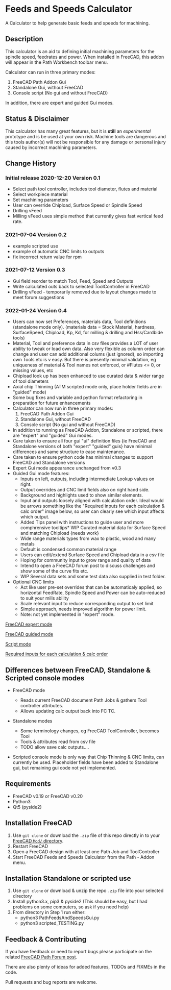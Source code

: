 # Feeds and Speeds Calculator
A Calculator to help generate basic feeds and speeds for machining.

## Description
This calculator is an aid to defining initial machining parameters
for the spindle speed, feedrates and power.
When installed in FreeCAD, this addon will appear in the Path Workbench toolbar menu.

Calculator can run in three primary modes:
1. FreeCAD Path Addon Gui
2. Standalone Gui, without FreeCAD
3. Console script (No gui and without FreeCAD)

In addition, there are expert and guided Gui modes.

## Status & Disclaimer
This calculator has many great features, but it is
**still** an *experimental* prototype and is be used at your own risk.
Machine tools are dangerous and this tools author(s) will not be responsible
for any damage or personal injury caused by incorrect machining parameters.

## Change History
### Initial release 2020-12-20 Version 0.1
* Select path tool controller, includes tool diameter, flutes and material
* Select workpiece material
* Set machining parameters
* User can override Chipload, Surface Speed or Spindle Speed
* Drilling vFeed
* Milling vFeed uses simple method that currently gives fast vertical feed rate.

### 2021-07-04 Version 0.2 
* example scripted use
* example of automatic CNC limits to outputs
* fix incorrect return value for rpm 

### 2021-07-12 Version 0.3
* Gui field reorder to match Tool, Feed, Speed and Outputs
* Write calculated outs back to selected ToolController in FreeCAD
* Drilling vFeed - temporarily removed due to layout changes made to meet forum suggestions

### 2022-01-24 Version 0.4
* Users can now set Preferences, materials data, Tool definitions (standalone mode only).
    (materials data = Stock Material, hardness, SurfaceSpeed, Chipload, Kp, Kd, for milling & drilling and Hss/Cardbide tools)
* Material, Tool and preference data in csv files provides a LOT of user ability to tweak or load own data. 
    Also very flexible as column order can change and user can add additional colums (just ignored), so importing own Tools etc is v easy.
    But there is presently minimal validation, eg uniqueness of material & Tool names not enforced, or #Flutes <= 0, or missing values, etc
* Chipload look up has been enhanced to use curated data & wider range of tool diameters
* Axial chip Thinning (ATM scripted mode only, place holder fields are in "guided" mode)
* Some bug fixes and variable and python format refactoring in preparation for future enhancements
* Calculator can now run in three primary modes:
  1. FreeCAD Path Addon Gui
  2. Standalone Gui, without FreeCAD
  3. Console script (No gui and without FreeCAD)
* In addition to running as FreeCAD Addon, Standalone or scripted, there are "expert" and "guided" Gui modes.
* Care taken to ensure all four gui "ui" definition files {ie FreeCAD and Standalone versions of both "expert" "guided" guis} have minimal differences and same structure to ease maintenance.
* Care taken to ensure python code has minimal changes to support FreeCAD and Standalone versions
* Expert Gui mode appearance unchanged from v0.3
* Guided Gui mode features:
  - Inputs on left, outputs, including intermediate Lookup values on right.
  - Output overrides and CNC limit fields also on right hand side.
  - Background and highlights used to show similar elements.
  - Input and outputs loosely aligned with calculation order. Ideal would be arrows something like the "Required inputs for each calculation & calc order" image below, so user can clearly see which input affects which output.
  - Added Tips panel with instructions to guide user and more comphrensive tooltips* WIP Curated material data for Surface Speed and matching Chipload {needs work}
  - Wide range materials types from wax to plastic, wood and many metals
  - Default is condensed common material range
  - Users can edit/extend Surface Speed and Chipload data in a csv file
  - Hoping for community input to grow range and quality of data
  - Intend to open a FreeCAD forum post to discuss challenges and show some of the curve fits etc.
  - WIP Several data sets and some test data also supplied in test folder.
* Optional CNC limits
  - Act like user pre-set overrides that can be automaticaly applied, so horizontal FeedRate, Spindle Speed and Power can be auto-reduced to suit your mills ability
  - Scale relevant input to reduce corresponding output to set limit
  - Simple approach, needs improved algorithm for power limit.
  - Note: not yet implemented in "expert" mode.

[FreeCAD expert mode](https://github.com/spanner888/FeedsAndSpeeds/tree/pr_lotsa_ideas/images/FC_expert_mode.png?raw=true "Expert Mode running from FreeCAD")

[FreeCAD guided mode](https://github.com/spanner888/FeedsAndSpeeds/tree/pr_lotsa_ideas/images/FC_guided_mode.png)

[Script mode](https://github.com/spanner888/FeedsAndSpeeds/tree/pr_lotsa_ideas/images/Scripted_console.png)

[Required inputs for each calculation & calc order](https://github.com/spanner888/FeedsAndSpeeds/tree/pr_lotsa_ideas/images/Calculation_order_complete.png)


## Differences between FreeCAD, Standalone & Scripted console modes
* FreeCAD mode
  - Reads current FreeCAD document Path Jobs & gathers Tool controller attributes.
  - Allows updating calc output back into FC TC.

* Standalone modes
  - Some terminology changes, eg FreeCAD ToolController, becomes Tool
  - Tools & attributes read from csv file
  - TODO allow save calc outputs....

* Scripted console mode is only way that Chip Thinning & CNC limits, can currently be used. Placeholder fields have been added to Standalone gui, but remaining gui code not yet implemented.

## Requirements
* FreeCAD v0.19 or FreeCAD v0.20
* Python3  
* Qt5 (pyside2)

## Installation FreeCAD
1. Use `git clone` or download the `.zip` file of this repo directly in to your [FreeCAD `Mod/` directory](https://www.freecadweb.org/wiki/Installing_more_workbenches).  
2. Restart FreeCAD 
3. Open a FreeCAD design with at least one Path Job and ToolController
4. Start FreeCAD Feeds and Speeds Calculator from the Path - Addon menu.

## Installation Standalone or scripted use
1. Use `git clone` or download & unzip the repo `.zip` file into your selected directory
2. Install python3.x, pip3 & pyside2 (This should be easy, but  I had problems on some computers, so ask if you need help)
3. From directory in Step 1 run either:
   - python3 PathFeedsAndSpeedsGui.py
   - python3 scripted_TESTING.py

## Feedback & Contributing
If you have feedback or need to report bugs please participate on the related [FreeCAD Path Forum post](https://forum.freecadweb.org/viewtopic.php?f=15&t=59856). 

There are also plenty of ideas for added features, TODOs and FIXMEs in the code.

Pull requests and bug reports are welcome.

